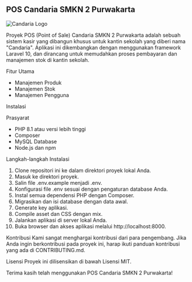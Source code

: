 ## POS Candaria SMKN 2 Purwakarta

![Candaria Logo](https://instagram.fcgk18-2.fna.fbcdn.net/v/t51.2885-19/314610766_3319379324946712_4728631669245529295_n.jpg?stp=dst-jpg_s150x150&_nc_ht=instagram.fcgk18-2.fna.fbcdn.net&_nc_cat=104&_nc_ohc=Lf5Eb_iv1J8AX--jb5m&edm=ACWDqb8BAAAA&ccb=7-5&oh=00_AfCDeJ-MPffpwejDfBjCa02apO5uOhXCkyQWiPDsiSjACg&oe=65315C33&_nc_sid=ee9879)

Proyek POS (Point of Sale) Candaria SMKN 2 Purwakarta adalah sebuah sistem kasir yang dibangun khusus untuk kantin sekolah yang diberi nama "Candaria". Aplikasi ini dikembangkan dengan menggunakan framework Laravel 10, dan dirancang untuk memudahkan proses pembayaran dan manajemen stok di kantin sekolah.

Fitur Utama
- Manajemen Produk
- Manajemen Stok
- Manajemen Pengguna

Instalasi

Prasyarat
- PHP 8.1 atau versi lebih tinggi
- Composer
- MySQL Database
- Node.js dan npm

Langkah-langkah Instalasi
1. Clone repositori ini ke dalam direktori proyek lokal Anda.
2. Masuk ke direktori proyek.
3. Salin file .env.example menjadi .env.
4. Konfigurasi file .env sesuai dengan pengaturan database Anda.
5. Instal semua dependensi PHP dengan Composer.
6. Migrasikan dan isi database dengan data awal.
7. Generate key aplikasi.
8. Compile asset dan CSS dengan mix.
9. Jalankan aplikasi di server lokal Anda.
10. Buka browser dan akses aplikasi melalui http://localhost:8000.

Kontribusi
Kami sangat menghargai kontribusi dari para pengembang. Jika Anda ingin berkontribusi pada proyek ini, harap ikuti panduan kontribusi yang ada di CONTRIBUTING.md.

Lisensi
Proyek ini dilisensikan di bawah Lisensi MIT.

Terima kasih telah menggunakan POS Candaria SMKN 2 Purwakarta!
